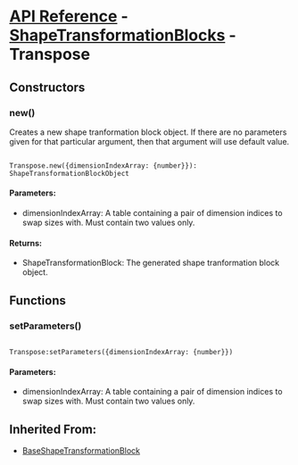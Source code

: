 # [API Reference](../../API.md) - [ShapeTransformationBlocks](../ShapeTransformationBlocks.md) - Transpose

## Constructors

### new()

Creates a new shape tranformation block object. If there are no parameters given for that particular argument, then that argument will use default value.

```

Transpose.new({dimensionIndexArray: {number}}): ShapeTransformationBlockObject

```

#### Parameters:

* dimensionIndexArray: A table containing a pair of dimension indices to swap sizes with. Must contain two values only.

#### Returns:

* ShapeTransformationBlock: The generated shape tranformation block object.

## Functions

### setParameters()

```

Transpose:setParameters({dimensionIndexArray: {number}})

```

#### Parameters:

* dimensionIndexArray: A table containing a pair of dimension indices to swap sizes with. Must contain two values only.

## Inherited From:

* [BaseShapeTransformationBlock](BaseShapeTransformationBlock.md)
